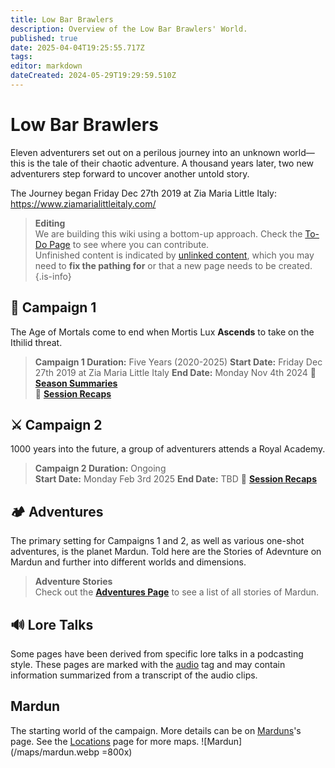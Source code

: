 ```yaml
---
title: Low Bar Brawlers
description: Overview of the Low Bar Brawlers' World.
published: true
date: 2025-04-04T19:25:55.717Z
tags: 
editor: markdown
dateCreated: 2024-05-29T19:29:59.510Z
---
```


# Low Bar Brawlers  
Eleven adventurers set out on a perilous journey into an unknown world—this is the tale of their chaotic adventure. A thousand years later, two new adventurers step forward to uncover another untold story.  

The Journey began Friday Dec 27th 2019 at Zia Maria Little Italy: https://www.ziamarialittleitaly.com/

> **Editing**  
> We are building this wiki using a bottom-up approach. Check the [To-Do Page](/todo) to see where you can contribute.  
> Unfinished content is indicated by [unlinked content](/test), which you may need to **fix the pathing for** or that a new page needs to be created.  {.is-info}

## 🏹 Campaign 1
The Age of Mortals come to end when Mortis Lux **Ascends** to take on the Ithilid threat.
> **Campaign 1 Duration:** Five Years (2020-2025)
> **Start Date:** Friday Dec 27th 2019 at Zia Maria Little Italy
> **End Date:** Monday Nov 4th 2024
> 📖 **[Season Summaries](/Seasons)**  
> 📝 **[Session Recaps](/sessions/campaign_1/overview)**

## ⚔️ Campaign 2
1000 years into the future, a group of adventurers attends a Royal Academy.  
> **Campaign 2 Duration:** Ongoing  
> **Start Date:** Monday Feb 3rd 2025
> **End Date:** TBD
> 📖 **[Session Recaps](/sessions/campaign_2/overview)**

## 🏕️ Adventures
The primary setting for Campaigns 1 and 2, as well as various one-shot adventures, is the planet Mardun. Told here are the Stories of Adevnture on Mardun and further into different worlds and dimensions.

> **Adventure Stories**  
> Check out the **[Adventures Page](/Adventures)** to see a list of all stories of Mardun.

## 🔊 Lore Talks
Some pages have been derived from specific lore talks in a podcasting style. These pages are marked with the [audio](/t/audio) tag and may contain information summarized from a transcript of the audio clips. 

## Mardun  
The starting world of the campaign. More details can be on [Marduns](/locations/Mardun)'s page. See the [Locations](/locations) page for more maps. 
![Mardun](/maps/mardun.webp =800x)  


